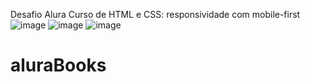Desafio Alura Curso de HTML e CSS: responsividade com mobile-first
![image](https://github.com/user-attachments/assets/296763ef-c06f-4f72-aaa9-d8be065b08c2)
![image](https://github.com/user-attachments/assets/677e4328-a024-45d6-9c29-501d4c572175)
![image](https://github.com/user-attachments/assets/dd3af6d8-ce2f-4385-b347-1719f3ce618b)

# aluraBooks

